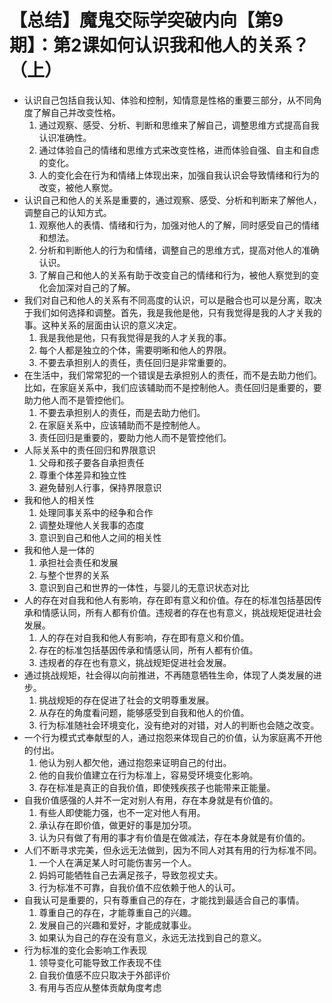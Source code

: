 # 【总结】魔鬼交际学突破内向【第9期】：第2课如何认识我和他人的关系？（上）

-   认识自己包括自我认知、体验和控制，知情意是性格的重要三部分，从不同角度了解自己并改变性格。
    1.  通过观察、感受、分析、判断和思维来了解自己，调整思维方式提高自我认识准确性。
    2.  通过体验自己的情绪和思维方式来改变性格，进而体验自强、自主和自虑的变化。
    3.  人的变化会在行为和情绪上体现出来，加强自我认识会导致情绪和行为的改变，被他人察觉。
-   认识自己和他人的关系是重要的，通过观察、感受、分析和判断来了解他人，调整自己的认知方式。
    1.  观察他人的表情、情绪和行为，加强对他人的了解，同时感受自己的情绪和想法。
    2.  分析和判断他人的行为和情绪，调整自己的思维方式，提高对他人的准确认识。
    3.  了解自己和他人的关系有助于改变自己的情绪和行为，被他人察觉到的变化会加深对自己的了解。
-   我们对自己和他人的关系有不同高度的认识，可以是融合也可以是分离，取决于我们如何选择和调整。首先，我是我他是他，只有我觉得是我的人才关我的事。这种关系的层面由认识的意义决定。
    1.  我是我他是他，只有我觉得是我的人才关我的事。
    2.  每个人都是独立的个体，需要明晰和他人的界限。
    3.  不要去承担别人的责任，责任回归是非常重要的。
-   在生活中，我们常常犯的一个错误是去承担别人的责任，而不是去助力他们。比如，在家庭关系中，我们应该辅助而不是控制他人。责任回归是重要的，要助力他人而不是管控他们。
    1.  不要去承担别人的责任，而是去助力他们。
    2.  在家庭关系中，应该辅助而不是控制他人。
    3.  责任回归是重要的，要助力他人而不是管控他们。
-   人际关系中的责任回归和界限意识
    1.  父母和孩子要各自承担责任
    2.  尊重个体差异和独立性
    3.  避免替别人行事，保持界限意识
-   我和他人的相关性
    1.  处理同事关系中的经争和合作
    2.  调整处理他人关我事的态度
    3.  意识到自己和他人之间的相关性
-   我和他人是一体的
    1.  承担社会责任和发展
    2.  与整个世界的关系
    3.  意识到自己和世界的一体性，与婴儿的无意识状态对比
-   人的存在对自我和他人有影响，存在即有意义和价值。存在的标准包括基因传承和情感认同，所有人都有价值。违规者的存在也有意义，挑战规矩促进社会发展。
    1.  人的存在对自我和他人有影响，存在即有意义和价值。
    2.  存在的标准包括基因传承和情感认同，所有人都有价值。
    3.  违规者的存在也有意义，挑战规矩促进社会发展。
-   通过挑战规矩，社会得以向前推进，不再随意牺牲生命，体现了人类发展的进步。
    1.  挑战规矩的存在促进了社会的文明尊重发展。
    2.  从存在的角度看问题，能够感受到自我和他人的价值。
    3.  行为标准随社会环境变化，没有绝对的对错，对人的判断也会随之改变。
-   一个行为模式式奉献型的人，通过抱怨来体现自己的价值，认为家庭离不开他的付出。
    1.  他认为别人都欠他，通过抱怨来证明自己的付出。
    2.  他的自我价值建立在行为标准上，容易受环境变化影响。
    3.  存在标准是真正的自我价值，即使残疾孩子也能带来正能量。
-   自我价值感强的人并不一定对别人有用，存在本身就是有价值的。
    1.  有些人即使能力强，也不一定对他人有用。
    2.  承认存在即价值，做更好的事是加分项。
    3.  认为只有做了有用的事才有价值是在做减法，存在本身就是有价值的。
-   人们不断寻求完美，但永远无法做到，因为不同人对其有用的行为标准不同。
    1.  一个人在满足某人时可能伤害另一个人。
    2.  妈妈可能牺牲自己去满足孩子，导致忽视丈夫。
    3.  行为标准不可靠，自我价值不应依赖于他人的认可。
-   自我认可是重要的，只有尊重自己的存在，才能找到最适合自己的事情。
    1.  尊重自己的存在，才能尊重自己的兴趣。
    2.  发展自己的兴趣和爱好，才能成就事业。
    3.  如果认为自己的存在没有意义，永远无法找到自己的意义。
-   行为标准的变化会影响工作表现
    1.  领导变化可能导致工作表现不佳
    2.  自我价值感不应只取决于外部评价
    3.  有用与否应从整体贡献角度考虑